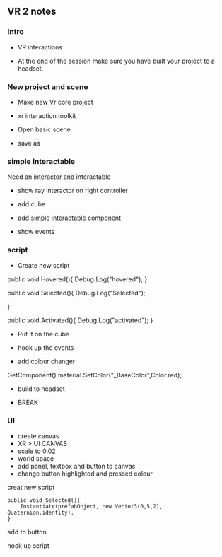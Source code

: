 ## VR 2 notes

### Intro

- VR interactions 

- At the end of the session make sure you have built your project to a headset.

### New project and scene

- Make new Vr core project

- xr interaction toolkit

- Open basic scene
- save as



### simple Interactable

Need an interactor and interactable

- show ray interactor on right controller

- add cube
- add simple interactable component
- show events


### script

- Create new script

public void Hovered(){
	Debug.Log("hovered");
}

public void Selected(){
	Debug.Log("Selected");

}

public void Activated(){
	Debug.Log("activated");
}

- Put it on the cube

- hook up the events

- add colour changer

GetComponent<Renderer>().material.SetColor("_BaseColor",Color.red);


- build to headset

- BREAK

### UI

- create canvas
- XR > UI CANVAS
- scale to 0.02
- world space
- add panel, textbox and button to canvas
- change button highlighted and pressed colour


creat new script


    public void Selected(){
        Instantiate(prefabObject, new Vector3(0,5,2), Quaternion.identity);
    }
 
add to button

hook up script

